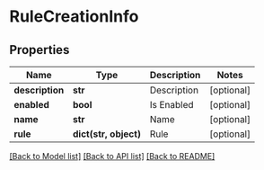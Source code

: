 # RuleCreationInfo

## Properties
Name | Type | Description | Notes
------------ | ------------- | ------------- | -------------
**description** | **str** | Description | [optional] 
**enabled** | **bool** | Is Enabled | [optional] 
**name** | **str** | Name | [optional] 
**rule** | **dict(str, object)** | Rule | [optional] 

[[Back to Model list]](../README.md#documentation-for-models) [[Back to API list]](../README.md#documentation-for-api-endpoints) [[Back to README]](../README.md)


